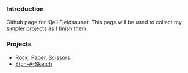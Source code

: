 ### Introduction

Github page for Kjell Fjeldsaunet.
This page will be used to collect my simpler projects as I finish them.

### Projects
* [Rock, Paper, Scissors](kjell-fjeldsaunet.github.io/top-rock-paper-scissor/index.html)
* [Etch-A-Sketch](kjell-fjeldsaunet.github.io/top-etch-a-sketch/index.html)
